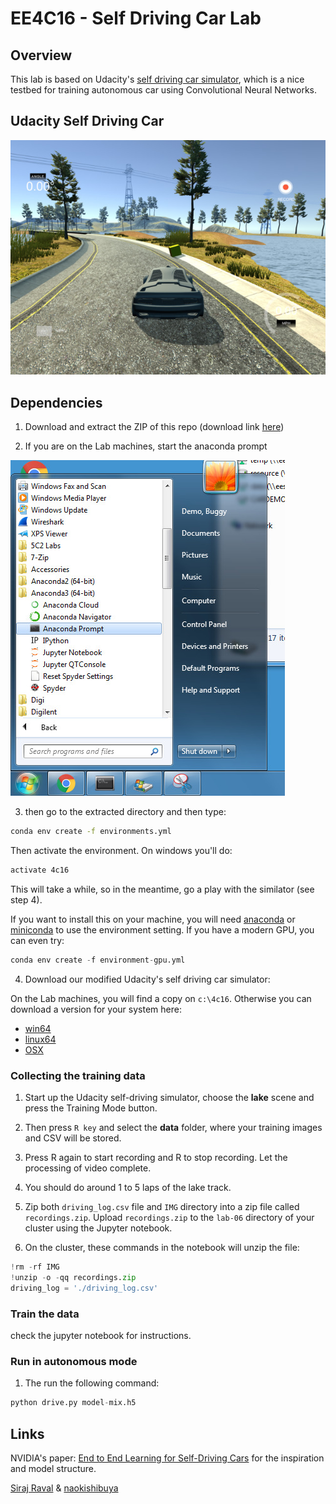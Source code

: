 # EE4C16 - Self Driving Car Lab

## Overview

This lab is based on Udacity's [self driving car
simulator](https://github.com/udacity/self-driving-car-sim), which is
a nice testbed for training autonomous car using Convolutional Neural
Networks.

## Udacity Self Driving Car

![Simulated Self Driving Car Project Demo](/images/screenshot.jpg)


## Dependencies

1. Download and extract the ZIP of this repo (download link [here](https://github.com/frcs/EE4C16-self-driving-lab/archive/master.zip))

2. If you are on the Lab machines, start the anaconda prompt

![anaconda](/images/anaconda-start.jpg)

3. then go to the extracted directory and then type:

```bash
conda env create -f environments.yml
```

Then activate the environment. On windows you'll do:
```bash
activate 4c16
```


This will take a while, so in the meantime, go a play with the
similator (see step 4).

If you want to install this on your machine, you will need
[anaconda](https://www.continuum.io/downloads) or
[miniconda](https://conda.io/miniconda.html) to use the
environment setting. If you have a modern GPU, you can even try:

```python
conda env create -f environment-gpu.yml
```

4. Download our modified Udacity's self driving car simulator:

On the Lab machines, you will find a copy on `c:\4c16`. Otherwise you
can download a version for your system here:

*  [win64](https://drive.google.com/file/d/1vs_AbhXxPVL1fjCbRiKItR0U432ANRyh)
*  [linux64](https://drive.google.com/file/d/1ABdmMtDHMl_bRSTyDyH2zqdURkzzl93y)
*  [OSX](https://drive.google.com/open?id=1qqt_Q8pZqQFpvn9xHRMc002ABq-tQQDK)


### Collecting the training data

1. Start up the Udacity self-driving simulator, choose the **lake**
scene and press the Training Mode button.

2. Then press `R key` and select the **data** folder, where your
training images and CSV will be stored.

3. Press R again to start recording and R to stop recording. Let the
processing of video complete.

4. You should do around 1 to 5 laps of the lake track.

5. Zip both `driving_log.csv` file and `IMG` directory into a zip file
called `recordings.zip`. Upload `recordings.zip` to the 
`lab-06` directory of your cluster using the Jupyter notebook.

6. On the cluster, these commands in the notebook will unzip the file:
```python
!rm -rf IMG
!unzip -o -qq recordings.zip
driving_log = './driving_log.csv'
```

### Train the data

check the jupyter notebook for instructions.


### Run in autonomous mode

1. The run the following command:

```python
python drive.py model-mix.h5
```


## Links

NVIDIA's paper: [End to End Learning for Self-Driving Cars](http://images.nvidia.com/content/tegra/automotive/images/2016/solutions/pdf/end-to-end-dl-using-px.pdf) for the inspiration and model structure.

[Siraj Raval](https://github.com/llsourcell) & [naokishibuya](https://github.com/naokishibuya)



